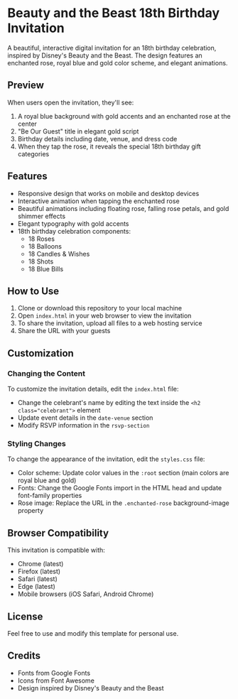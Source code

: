 # Beauty and the Beast 18th Birthday Invitation

A beautiful, interactive digital invitation for an 18th birthday celebration, inspired by Disney's Beauty and the Beast. The design features an enchanted rose, royal blue and gold color scheme, and elegant animations.

## Preview

When users open the invitation, they'll see:
1. A royal blue background with gold accents and an enchanted rose at the center
2. "Be Our Guest" title in elegant gold script
3. Birthday details including date, venue, and dress code
4. When they tap the rose, it reveals the special 18th birthday gift categories

## Features

- Responsive design that works on mobile and desktop devices
- Interactive animation when tapping the enchanted rose
- Beautiful animations including floating rose, falling rose petals, and gold shimmer effects
- Elegant typography with gold accents
- 18th birthday celebration components:
  - 18 Roses
  - 18 Balloons
  - 18 Candles & Wishes
  - 18 Shots
  - 18 Blue Bills

## How to Use

1. Clone or download this repository to your local machine
2. Open `index.html` in your web browser to view the invitation
3. To share the invitation, upload all files to a web hosting service
4. Share the URL with your guests

## Customization

### Changing the Content

To customize the invitation details, edit the `index.html` file:

- Change the celebrant's name by editing the text inside the `<h2 class="celebrant">` element
- Update event details in the `date-venue` section
- Modify RSVP information in the `rsvp-section`

### Styling Changes

To change the appearance of the invitation, edit the `styles.css` file:

- Color scheme: Update color values in the `:root` section (main colors are royal blue and gold)
- Fonts: Change the Google Fonts import in the HTML head and update font-family properties
- Rose image: Replace the URL in the `.enchanted-rose` background-image property

## Browser Compatibility

This invitation is compatible with:
- Chrome (latest)
- Firefox (latest)
- Safari (latest)
- Edge (latest)
- Mobile browsers (iOS Safari, Android Chrome)

## License

Feel free to use and modify this template for personal use.

## Credits

- Fonts from Google Fonts
- Icons from Font Awesome
- Design inspired by Disney's Beauty and the Beast 